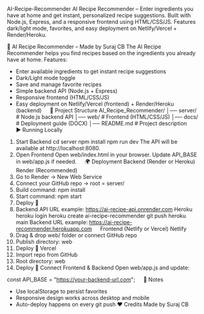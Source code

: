 AI-Recipe-Recommender
AI Recipe Recommender – Enter ingredients you have at home and get instant, personalized recipe suggestions. Built with Node.js, Express, and a responsive frontend using HTML/CSS/JS. Features dark/light mode, favorites, and easy deployment on Netlify/Vercel + Render/Heroku.

🍳 AI Recipe Recommender – Made by Suraj CB
The AI Recipe Recommender helps you find recipes based on the ingredients you already have at home.
Features:
* Enter available ingredients to get instant recipe suggestions
* Dark/Light mode toggle
* Save and manage favorite recipes
* Simple backend API (Node.js + Express)
* Responsive frontend (HTML/CSS/JS)
* Easy deployment on Netlify/Vercel (frontend) + Render/Heroku (backend)
 
📂 Project Structure
AI_Recipe_Recommender/
│── server/   # Node.js backend API
│── web/      # Frontend (HTML/CSS/JS)
│── docs/     # Deployment guide (DOCX)
│── README.md # Project description
 
▶️ Running Locally
1. Start Backend
cd server
npm install
npm run dev
The API will be available at http://localhost:8080.
2. Open Frontend
Open web/index.html in your browser.
Update API_BASE in web/app.js if needed.
 
🌍 Deployment
Backend (Render or Heroku)
Render (Recommended)
1. Go to Render → New Web Service
2. Connect your GitHub repo → root = server/
3. Build command: npm install
4. Start command: npm start
5. Deploy 🚀
6. Backend API URL example: https://ai-recipe-api.onrender.com
Heroku
heroku login
heroku create ai-recipe-recommender
git push heroku main
Backend URL example: https://ai-recipe-recommender.herokuapp.com
 
Frontend (Netlify or Vercel)
Netlify
1. Drag & drop web/ folder or connect GitHub repo
2. Publish directory: web
3. Deploy 🚀
Vercel
1. Import repo from GitHub
2. Root directory: web
3. Deploy 🚀
Connect Frontend & Backend
Open web/app.js and update:

const API_BASE = "https://your-backend-url.com";
 
📝 Notes
* Use localStorage to persist favorites
* Responsive design works across desktop and mobile
* Auto-deploy happens on every git push
❤️ Credits
Made by Suraj CB
